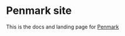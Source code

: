 # Penmark site

This is the docs and landing page for [Penmark](https://github.com/penmark-cms/penmark)